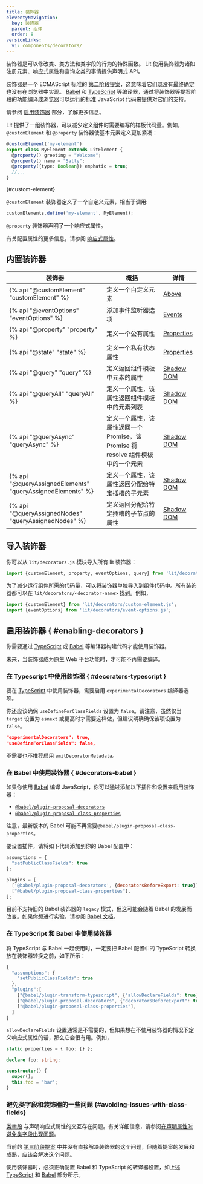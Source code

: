 ```yaml
---
title: 装饰器
eleventyNavigation:
  key: 装饰器
  parent: 组件
  order: 8
versionLinks:
  v1: components/decorators/
---
```


装饰器是可以修改类、类方法和类字段的行为的特殊函数。 Lit 使用装饰器为诸如注册元素、响应式属性和查询之类的事情提供声明式 API。

装饰器是一个 ECMAScript 标准的 [第二阶段提案](https://github.com/tc39/proposal-decorators)，这意味着它们既没有最终确定也没有在浏览器中实现。 [Babel](https://babeljs.io/) 和 [TypeScript](https://www.typescriptlang.org/) 等编译器，通过将装饰器等提案阶段的功能编译成浏览器可以运行的标准 JavaScript 代码来提供对它们的支持。

请参阅 [启用装饰器](#enabling-decorators) 部分，了解更多信息。

Lit 提供了一组装饰器，可以减少定义组件时需要编写的样板代码量。例如，`@customElement` 和 `@property` 装饰器使基本元素定义更加紧凑：

```ts
@customElement('my-element')
export class MyElement extends LitElement {
  @property() greeting = "Welcome";
  @property() name = "Sally";
  @property({type: Boolean}) emphatic = true;
  //...
}
```
{#custom-element}

`@customElement` 装饰器定义了一个自定义元素，相当于调用:

```js
customElements.define('my-element', MyElement);
```

`@property` 装饰器声明了一个响应式属性。

有关配置属性的更多信息，请参阅 [响应式属性]({{baseurl}}/docs/components/properties/)。

## 内置装饰器

| 装饰器 | 概括| 详情 |
|-----------|---------|--------------|
| {% api "@customElement" "customElement" %} | 定义一个自定义元素 | [Above](#custom-element) |
| {% api "@eventOptions" "eventOptions" %} | 添加事件监听器选项 | [Events]({{baseurl}}/docs/components/events/#event-options-decorator) |
| {% api "@property" "property" %} | 定义一个公有属性 | [Properties]({{baseurl}}/docs/components/properties/#declare-with-decorators) |
| {% api "@state" "state" %} | 定义一个私有状态属性 | [Properties]({{baseurl}}/docs/components/properties/#declare-with-decorators) |
| {% api "@query" "query" %} | 定义返回组件模板中元素的属性 | [Shadow DOM]({{baseurl}}/docs/components/shadow-dom/#query) |
| {% api "@queryAll" "queryAll" %} | 定义一个属性，该属性返回组件模板中的元素列表 | [Shadow DOM]({{baseurl}}/docs/components/shadow-dom/#query-all) |
| {% api "@queryAsync" "queryAsync" %} | 定义一个属性，该属性返回一个 Promise，该 Promise 将 resolve 组件模板中的一个元素 | [Shadow DOM]({{baseurl}}/docs/components/shadow-dom/#query-async) |
| {% api "@queryAssignedElements" "queryAssignedElements" %} | 定义一个属性，该属性返回分配给特定插槽的子元素 | [Shadow DOM]({{baseurl}}/docs/components/shadow-dom/#query-assigned-nodes) |
| {% api "@queryAssignedNodes" "queryAssignedNodes" %} | 定义返回分配给特定插槽的子节点的属性 | [Shadow DOM]({{baseurl}}/docs/components/shadow-dom/#query-assigned-nodes) |

## 导入装饰器

你可以从 `lit/decorators.js` 模块导入所有 lit 装饰器：

```js
import {customElement, property, eventOptions, query} from 'lit/decorators.js';
```

为了减少运行组件所需的代码量，可以将装饰器单独导入到组件代码中。所有装饰器都可以在 `lit/decorators/<decorator-name>` 找到。例如，

```js
import {customElement} from 'lit/decorators/custom-element.js';
import {eventOptions} from 'lit/decorators/event-options.js';
```

## 启用装饰器 { #enabling-decorators }

你需要通过 [TypeScript](#decorators-typescript) 或 [Babel](#decorators-babel) 等编译器构建代码才能使用装饰器。

未来，当装饰器成为原生 Web 平台功能时，才可能不再需要编译。

### 在 Typescript 中使用装饰器 { #decorators-typescript }

要在 [TypeScript](https://www.typescriptlang.org/docs/handbook/decorators.html) 中使用装饰器，需要启用 `experimentalDecorators` 编译器选项。

你还应该确保 `useDefineForClassFields` 设置为 `false`。请注意，虽然仅当 `target` 设置为 `esnext` 或更高时才需要这样做，但建议明确确保该项设置为 `false`。

```json
"experimentalDecorators": true,
"useDefineForClassFields": false,
```

不需要也不推荐启用 `emitDecoratorMetadata`。

### 在 Babel 中使用装饰器  { #decorators-babel }

如果你使用 [Babel](https://babeljs.io/docs/en/) 编译 JavaScript，你可以通过添加以下插件和设置来启用装饰器：

*   [`@babel/plugin-proposal-decorators`](https://babeljs.io/docs/en/babel-plugin-proposal-decorators)
*   [`@babel/plugin-proposal-class-properties`](https://babeljs.io/docs/en/babel-plugin-proposal-class-properties)

注意，最新版本的 Babel 可能不再需要`@babel/plugin-proposal-class-properties`。

要设置插件，请将如下代码添加到你的 Babel 配置中：

```js
assumptions = {
  "setPublicClassFields": true
};

plugins = [
  ['@babel/plugin-proposal-decorators', {decoratorsBeforeExport: true}],
  ["@babel/plugin-proposal-class-properties"],
];
```

<div class="alert alert-info">

目前不支持旧的 Babel 装饰器的 `legacy` 模式，但这可能会随着 Babel 的发展而改变。如果你想进行实验，请参阅 [Babel 文档](https://babeljs.io/docs/en/babel-plugin-proposal-decorators#legacy)。

</div>

### 在 TypeScript 和 Babel 中使用装饰器

将 TypeScript 与 Babel 一起使用时，一定要把 Babel 配置中的 TypeScript 转换放在装饰器转换之前，如下所示：

```js
{
  "assumptions": {
    "setPublicClassFields": true
  },
  "plugins":[
    ["@babel/plugin-transform-typescript", {"allowDeclareFields": true}],
    ["@babel/plugin-proposal-decorators", {"decoratorsBeforeExport": true}],
    ["@babel/plugin-proposal-class-properties"],
  ]
}
```

`allowDeclareFields` 设置通常是不需要的，但如果想在不使用装饰器的情况下定义响应式属性的话，那么它会很有用。例如，

```ts
static properties = { foo: {} };

declare foo: string;

constructor() {
  super();
  this.foo = 'bar';
}
```

### 避免类字段和装饰器的一些问题 {#avoiding-issues-with-class-fields}

[类字段](https://developer.mozilla.org/zh-CN/docs/Web/JavaScript/Reference/Classes/Public_class_fields) 与声明响应式属性的交互存在问题。有关详细信息，请参阅[在声明属性时避免类字段出现问题]({{baseurl}}/docs/components/properties/#avoiding-issues-with-class-fields)。

当前的 [第三阶段提案](https://github.com/tc39/proposal-decorators) 中并没有直接解决装饰器的这个问题，但随着提案的发展和成熟，应该会解决这个问题。

使用装饰器时，必须正确配置 Babel 和 TypeScript 的转译器设置，如上述 [TypeScript](#decorators-typescript) 和 [Babel](#decorators-babel) 部分所示。